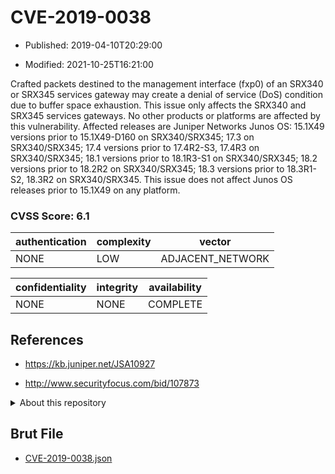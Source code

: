# CVE-2019-0038

- Published: 2019-04-10T20:29:00

- Modified: 2021-10-25T16:21:00

Crafted packets destined to the management interface (fxp0) of an SRX340 or SRX345 services gateway may create a denial of service (DoS) condition due to buffer space exhaustion. This issue only affects the SRX340 and SRX345 services gateways. No other products or platforms are affected by this vulnerability. Affected releases are Juniper Networks Junos OS: 15.1X49 versions prior to 15.1X49-D160 on SRX340/SRX345; 17.3 on SRX340/SRX345; 17.4 versions prior to 17.4R2-S3, 17.4R3 on SRX340/SRX345; 18.1 versions prior to 18.1R3-S1 on SRX340/SRX345; 18.2 versions prior to 18.2R2 on SRX340/SRX345; 18.3 versions prior to 18.3R1-S2, 18.3R2 on SRX340/SRX345. This issue does not affect Junos OS releases prior to 15.1X49 on any platform.

### CVSS Score: **6.1**

| authentication | complexity | vector |
| --- | --- | --- |
| NONE | LOW | ADJACENT_NETWORK |

| confidentiality | integrity | availability |
| --- | --- | --- |
| NONE | NONE | COMPLETE |

## References

* https://kb.juniper.net/JSA10927

* http://www.securityfocus.com/bid/107873

<details>
<summary>About this repository</summary> 

  This repository is part of the project [Live Hack CVE](https://github.com/Live-Hack-CVE). Main website can be found [www.live-hack.org](https://www.live-hack.org) 
  
  Made by [Sn0wAlice](https://github.com/Sn0wAlice) for the people that care about security and need to have a feed of the latest CVEs. Hope you enjoy it, don't forget to star the repo and follow me on [Twitter](https://twitter.com/Sn0wAlice) and [Github](https://github.com/Sn0wAlice). And that is my [personnal website](https://www.alice-snow.me/)

  - [Home Page](https://github.com/Live-Hack-CVE)
  - [Framework](https://github.com/Live-Hack-CVE/cve-framework)
  - [CVE database](https://github.com/Live-Hack-CVE/full_database)
  - [Changelog](https://github.com/Live-Hack-CVE/Changelog)
</details>

## Brut File

* [CVE-2019-0038.json](https://raw.githubusercontent.com/Live-Hack-CVE/full_database/main/cves/2019/CVE-2019-0038.json)

